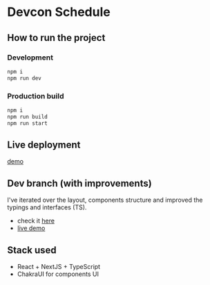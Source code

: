# Devcon Schedule

## How to run the project

### Development

```bash
npm i
npm run dev
```

### Production build

```bash
npm i
npm run build
npm run start
```

## Live deployment

[demo](https://devcon-challenge.vercel.app/)

## Dev branch (with improvements)

I've iterated over the layout, components structure and improved the typings and interfaces (TS).

- check it [here](https://github.com/nhsz/devcon-challenge/tree/dev)
- [live demo](https://devcon-challenge-dev.vercel.app/)

## Stack used

- React + NextJS + TypeScript
- ChakraUI for components UI
